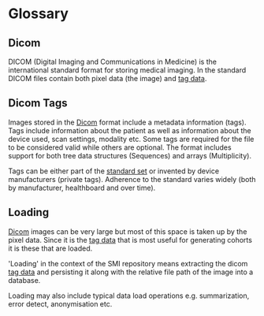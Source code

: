 # Glossary

## Dicom

DICOM (Digital Imaging and Communications in Medicine) is the international standard format for storing medical imaging. In the standard DICOM files contain both pixel data (the image) and [tag data].

## Dicom Tags

Images stored in the [Dicom] format include a metadata information (tags). Tags include information about the patient as well as information about the device used, scan settings, modality etc. Some tags are required for the file to be considered valid while others are optional. The format includes support for both tree data structures (Sequences) and arrays (Multiplicity).

Tags can be either part of the [standard set](https://dicom.innolitics.com/ciods) or invented by device manufacturers (private tags). Adherence to the standard varies widely (both by manufacturer, healthboard and over time).

## Loading

[Dicom] images can be very large but most of this space is taken up by the pixel data. Since it is the [tag data] that is most useful for generating cohorts it is these that are loaded.

'Loading' in the context of the SMI repository means extracting the dicom [tag data] and persisting it along with the relative file path of the image into a database.

Loading may also include typical data load operations e.g. summarization, error detect, anonymisation etc.

[dicom]: #dicom
[tag data]: #dicom-tags
